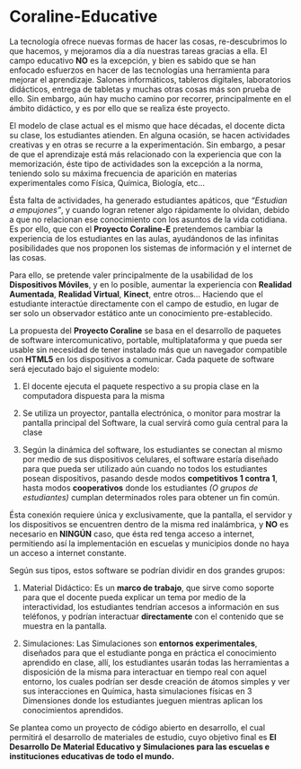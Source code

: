 # Coraline-Educative


La tecnología ofrece nuevas formas de hacer las cosas, re-descubrimos lo que hacemos, y mejoramos día a día nuestras tareas gracias a ella.  El campo educativo **NO** es la excepción, y bien es sabido que se han enfocado esfuerzos en hacer de las tecnologías una herramienta para mejorar el aprendizaje.  Salones informáticos, tableros digitales, laboratorios didácticos, entrega de tabletas y muchas otras cosas más son prueba de ello.  Sin embargo, aún hay mucho camino por recorrer, principalmente en el ámbito didáctico, y es por ello que se realiza éste proyecto.

El modelo de clase actual es el mismo que hace décadas, el docente dicta su clase, los estudiantes atienden.  En alguna ocasión, se hacen actividades creativas y en otras se recurre a la experimentación.  Sin embargo, a pesar de que el aprendizaje está más relacionado con la experiencia que con la memorización, éste tipo de actividades son la excepción a la norma, teniendo solo su máxima frecuencia de aparición en materias experimentales como Física, Química, Biología, etc...

Ésta falta de actividades, ha generado estudiantes apáticos, que  *“Estudian a empujones”*, y cuando logran retener algo rápidamente lo olvidan, debido a que no relacionan ese conocimiento con los asuntos de la vida cotidiana.  Es por ello, que con el **Proyecto Coraline-E** pretendemos cambiar la experiencia de los estudiantes en las aulas, ayudándonos de las infinitas posibilidades que nos proponen los sistemas de información y el internet de las cosas.

Para ello, se pretende valer principalmente de la usabilidad de los **Dispositivos Móviles**, y en lo posible, aumentar la experiencia con **Realidad Aumentada**, **Realidad Virtual**, **Kinect**, entre otros… Haciendo que el estudiante interactúe directamente con el campo de estudio, en lugar de ser solo un observador estático ante un conocimiento pre-establecido.

La propuesta del **Proyecto Coraline** se basa en el desarrollo de paquetes de software intercomunicativo, portable, multiplataforma y que pueda ser usable sin necesidad de tener instalado más que un navegador compatible con **HTML5** en los dispositivos a comunicar. Cada paquete de software será ejecutado bajo el siguiente modelo:

1.  El docente ejecuta el paquete respectivo a su propia clase en la computadora dispuesta para la misma

2. Se utiliza un proyector, pantalla electrónica, o monitor para mostrar la pantalla principal del Software, la cual servirá como guía central para la clase

3. Según la dinámica del software, los estudiantes se conectan al mismo por medio de sus dispositivos celulares, el software estaría diseñado para que pueda ser utilizado aún cuando no todos los estudiantes posean dispositivos, pasando desde modos **competitivos 1 contra 1**, hasta modos **cooperativos** donde los estudiantes *(O grupos de estudiantes)* cumplan determinados roles para obtener un fin común.

Ésta conexión requiere única y exclusivamente, que la pantalla, el servidor y los dispositivos se encuentren dentro de la misma red inalámbrica, y **NO** es necesario en **NINGÚN** caso, que ésta red tenga acceso a internet, permitiendo así la implementación en escuelas y municipios donde no haya un acceso a internet constante.

Según sus tipos, estos software se podrían dividir en dos grandes grupos:

1. Material Didáctico: Es un **marco de trabajo**, que sirve como soporte para que el docente pueda explicar un tema por medio de la interactividad, los estudiantes tendrían accesos a información en sus teléfonos, y podrían interactuar **directamente** con el contenido que se muestra en la pantalla.

2. Simulaciones: Las Simulaciones son **entornos experimentales**, diseñados para que el estudiante ponga en práctica el conocimiento aprendido en clase, allí, los estudiantes usarán todas las herramientas a disposición de la misma para interactuar en tiempo real con aquel entorno, los cuales podrían ser desde creación de átomos simples y ver sus interacciones en Química, hasta simulaciones físicas en 3 Dimensiones donde los estudiantes jueguen mientras aplican los conocimientos aprendidos.


Se plantea como un proyecto de código abierto en desarrollo, el cual permitirá el desarrollo de materiales de estudio, cuyo objetivo final es **El Desarrollo De Material Educativo y Simulaciones para las escuelas e instituciones educativas de todo el mundo.**